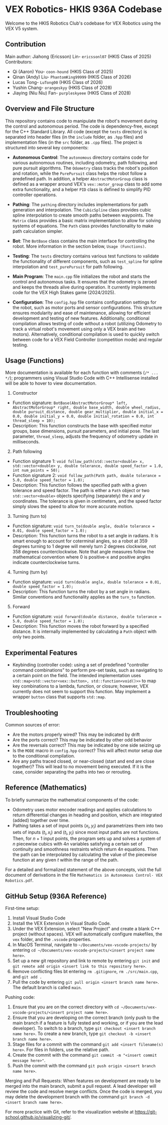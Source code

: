 # VEX Robotics- HKIS 936A Codebase

Welcome to the HKIS Robotics Club's codebase for VEX Robotics using the VEX V5 system.

## Contribution

Main author: Jiahong (Ericsson) Lin- `ericssonl07` (HKIS Class of 2025)
Contributors:
- Qi (Aaron) You- `coon-hound` (HKIS Class of 2025)
- Qinan (Andy) Liu- `PhantomKing99999` (HKIS Class of 2026)
- Lucas Tong- `LuTong00` (HKIS Class of 2026)
- Yushin Chang- `orangeskyy` (HKIS Class of 2028)
- Jiaying (Niu Niu) Fan- `purpleskyeee` (HKIS Class of 2028)

## Overview and File Structure

This repository contains code to manipulate the robot's movement during the control and autonomous period. The code is dependency-free, except for the C++ Standard Library. All code (except the `tests` directory) is separated into header files (in the `include` folder, as `.hpp` files) and implementation files (in the `src` folder, as `.cpp` files). The project is structured into several key components:

- **Autonomous Control**: The `autonomous` directory contains code for various autonomous routines, including odometry, path following, and pure pursuit algorithms. The `Odometry` class tracks the robot's position and rotation, while the `PurePursuit` class helps the robot follow a predefined path. In addition, a helper `AbstractMotorGroup` class is defined as a wrapper around VEX's `vex::motor_group` class to add some extra functionality, and a helper `PID` class is defined to simplify PID controller operations.

- **Pathing**: The `pathing` directory includes implementations for path generation and interpolation. The `CubicSpline` class provides cubic spline interpolation to create smooth paths between waypoints. The `Matrix` class provides a basic matrix implementation to allow for solving systems of equations. The `Path` class provides functionality to make path calculation simpler.

- **Bot**: The `BotBase` class contains the main interface for controlling the robot. More information in the section below, `Usage (Functions)`.

- **Testing**: The `tests` directory contains various test functions to validate the functionality of different components, such as `test_spline` for spline interpolation and `test_purePursuit` for path following.

- **Main Program**: The `main.cpp` file initializes the robot and starts the control and autonomous tasks. It ensures that the odometry is zeroed and keeps the threads alive during operation. It currently implements code for the VEX High Stakes game (2024/2025).

- **Configuration**: The `config.hpp` file contains configuration settings for the robot, such as motor ports and sensor configurations. This structure ensures modularity and ease of maintenance, allowing for efficient development and testing of new features. Additionally, conditional compilation allows testing of code without a robot (utilizing Odometry to track a virtual robot's movement using only a VEX brain and two motors). Alternatively, conditional compilation is used to quickly switch between code for a VEX Field Controller (competition mode) and regular testing.

## Usage (Functions)

More documentation is available for each function with comments (`/* ... */`); programmers using Visual Studio Code with C++ Intellisense installed will be able to hover to view documentation.

1. Constructor

- Function signature: `BotBase(AbstractMotorGroup* left, AbstractMotorGroup* right, double base_width, double wheel_radius, double pursuit_distance, double gear_multiplier, double initial_x = 0.0, double initial_y = 0.0, double initial_rotation = 0.0, int thread_sleep = 10);`
- Description: This function constructs the base with specified motor groups, base dimensions, pursuit parameters, and initial pose. The last parameter, `thread_sleep`, adjusts the frequency of odometry update in milliseconds.

2. Path following

- Function signature 1: `void follow_path(std::vector<double> x, std::vector<double> y, double tolerance, double speed_factor = 1.0, int num_points = 50);`
- Function signature 2: `void follow_path(Path path, double tolerance = 5.0, double speed_factor = 1.0);`
- Description: This function follows the specified path with a given tolerance and speed factor. The path is either a `Path` object or two `std::vector<double>` objects specifying (separately) the $x$ and $y$ coordinates. The tolerance is given in centimeters, and the speed factor simply slows the speed to allow for more accurate motion.

3. Turning (turn to)

- Function signature: `void turn_to(double angle, double tolerance = 0.01, double speed_factor = 1.0);`
- Description: This function turns the robot to a set angle in radians. It is smart enough to account for coterminal angles, so a robot at 359 degrees turning to 1 degree will merely turn 2 degrees clockwise, not 358 degrees counterclockwise. Note that angle measures follow the mathematical convention where 0 is positive-x and positive angles indicate counterclockwise turns.

4. Turning (turn by)

- Function signature: `void turn(double angle, double tolerance = 0.01, double speed_factor = 1.0);`
- Description: This function turns the robot by a set angle in radians. Similar conventions and functionality applies as the `turn_to` function.

5. Forward

- Function signature: `void forward(double distance, double tolerance = 5.0, double speed_factor = 1.0);`
- Description: This function moves the robot forward by a specified distance. It is internally implemented by calculating a `Path` object with only two points.

## Experimental Features

- Keybinding (controller code): using a set of predefined "controller command combinations" to perform pre-set tasks, such as navigating to a certain point on the field. The intended implementation uses `std::map<std::vector<vex::button>, std::function<void()>>` to map key combinations to a lambda, function, or closure; however, VEX currently does not seem to support this function. May implement a wrapper `button` class that supports `std::map`.

## Troubleshooting

Common sources of error:
- Are the motors properly wired? This may be indicated by drift
- Are the ports correct? This may be indicated by other odd behavior
- Are the reversals correct? This may be indicated by one side seizing up
- Is the `MODE` macro in `config.hpp` correct? This will affect motor setup due to the conditional compilation.
- Are any paths traced closed, or near-closed (start and end are close together)? This will lead to no movement being executed. If it is the case, consider separating the paths into two or rerouting.

## Reference (Mathematics)

To briefly summarize the mathematical components of the code:
- Odometry uses motor encoder readings and applies calculations to return differential changes in heading and position, which are integrated (added) together over time.
- Pathing takes a set of input points $(x_{i}, y_{i})$ and parametrizes them into two sets of inputs $(t_{i}, x_{i})$ and $(t_{i}, y_{i})$ since most input paths are not functions. Then, for $n+1$ input points, the program sets up and solves a system of $n$ piecewise cubics with $4n$ variables satisfying a certain set of continuity and smoothness restraints which return $4n$ equations. Then the path can be interpolated by calculating the value of the piecewise function at any given $t$ within the range of the path.

For a detailed and formalized statement of the above concepts, visit the full document of derivations in the file `Mathematics in Autonomous Control- VEX Robotics.pdf`.

## GitHub Setup (936A Reference)

First-time setup:
1. Install Visual Studio Code
2. Install the VEX Extension in Visual Studio Code.
3. Under the VEX Extension, select "New Project" and create a blank C++ project (without spaces). VEX will automatically configure makefiles, the `vex` folder, and the `.vscode` properties.
4. In MacOS Terminal, navigate to `~/Documents/vex-vscode-projects/` by entering `cd ~/Documents/vex-vscode-projects/<insert project name here>`.
5. Set up a new git repository and link to remote by entering `git init` and `git remote add origin <insert link to this repository here>`.
6. Remove conflicting files bt entering `rm .gitignore`, `rm ./src/main.cpp`, and `git add .` 
7. Pull the code by entering `git pull origin <insert branch name here>`. The default branch is called `main`.

Pushing code:
1. Ensure that you are on the correct directory with `cd ~/Documents/vex-vscode-projects/<insert project name here>`.
2. Ensure that you are developing on the correct branch (only push to the main branch if a feature is fully tested and working, or if you are the lead developer). To switch to a branch, type `git checkout <insert branch name here>`. To create a new branch, type `git checkout -b <insert branch name here>`.
3. Stage files for a commit with the command `git add <insert filename(s) here>`. For files in folders, use the relative path.
4. Create the commit with the command `git commit -m "<insert commit message here>"`.
5. Push the commit with the command `git push origin <insert branch name here>`.

Merging and Pull Requests:
When features on development are ready to be merged into the main branch, submit a pull request. A lead developer will review the code and resolve merge conflicts. Once the code is merged, you may delete the development branch with the command `git branch -d <insert branch name here>`.

For more practice with Git, refer to the visualization website at https://git-school.github.io/visualizing-git/.
